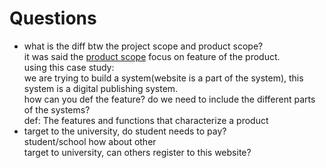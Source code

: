 # Questions

- what is the diff btw the project scope and product scope?  
  it was said the [product scope](https://www.izenbridge.com/blog/product-scope-vs-project-scope/) focus on feature of the product.  
  using this case study:  
    we are trying to build a system(website is a part of the system), this system is a digital publishing system.  
    how can you def the feature? do we need to include the different parts of the systems?  
  def:
  The features and functions that characterize a product
- target to the university, do student needs to pay?  
  student/school how about other  
  target to university, can others register to this website?


  
